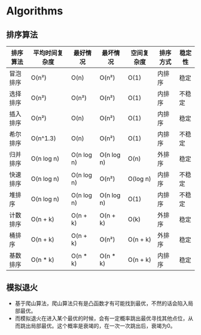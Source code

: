 # Algorithms

## 排序算法

| 排序算法   | 平均时间复杂度 | 最好情况    | 最坏情况    | 空间复杂度 | 排序方式 | 稳定性 |
|------------|----------------|-------------|-------------|------------|----------|--------|
| 冒泡排序   | O(n²)          | O(n)        | O(n²)       | O(1)       | 内排序   | 稳定   |
| 选择排序   | O(n²)          | O(n²)       | O(n²)       | O(1)       | 内排序   | 不稳定 |
| 插入排序   | O(n²)          | O(n)        | O(n²)       | O(1)       | 内排序   | 稳定   |
| 希尔排序   | O(n^1.3)       | O(n)        | O(n²)       | O(1)       | 内排序   | 不稳定 |
| 归并排序   | O(n log n)     | O(n log n)  | O(n log n)  | O(n)       | 外排序   | 稳定   |
| 快速排序   | O(n log n)     | O(n log n)  | O(n²)       | O(log n)   | 内排序   | 不稳定 |
| 堆排序     | O(n log n)     | O(n log n)  | O(n log n)  | O(1)       | 内排序   | 不稳定 |
| 计数排序   | O(n + k)       | O(n + k)    | O(n + k)    | O(k)       | 外排序   | 稳定   |
| 桶排序     | O(n + k)       | O(n + k)    | O(n²)       | O(n + k)   | 外排序   | 稳定   |
| 基数排序   | O(n * k)       | O(n * k)    | O(n * k)    | O(n + k)   | 内排序   | 稳定   |


## 模拟退火
- 基于爬山算法，爬山算法只有是凸函数才有可能找到最优，不然的话会陷入局部最优。
- 而模拟退火在进入某个最优的时候，会有一定概率跳出最优寻找其他点位，从而跳出局部最优。这个概率是衰竭的，在一次一次跳出后，衰竭为0。
